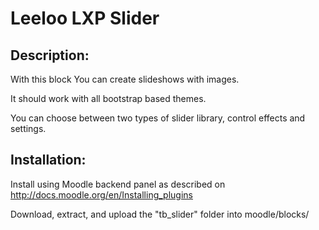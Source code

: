 # Leeloo LXP Slider

## Description:
With this block You can create slideshows with images.

It should work with all bootstrap based themes.

You can choose between two types of slider library, control effects and settings.

## Installation:
Install using Moodle backend panel as described on http://docs.moodle.org/en/Installing_plugins

Download, extract, and upload the "tb_slider" folder into moodle/blocks/

